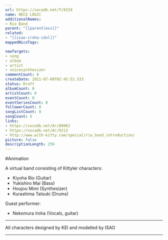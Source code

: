```yaml
---
url: https://vocadb.net/T/8159
name: NECO LOGIC
additionalNames: 
- Rio Band
parent: "[[parentless]]"
related:
- "[[isao-iroha-idol]]"
mappedNicoTags:

newTargets:
- song
- album
- artist
- voicesynthesizer
commentCount: 0
createDate: 2021-07-09T02:45:52.333
status: Draft
albumCount: 0
artistCount: 0
eventCount: 0
eventSeriesCount: 0
followerCount: 0
songListCount: 0
songCount: 5
links: 
- https://vocadb.net/Ar/80962
- https://vocadb.net/Ar/9213
- http://www.with-kitty.com/special/rio_band_introduction/
picture: false
descriptionLength: 259
---
```


#Animation

A virtual band consisting of Kittyler characters:
- Kiyoha Rio (Guitar)
- Yukishiro Mai (Bass)
- Houjou Mimi (Synthesizer)
- Kurashima Tatsuki (Drums)

Guest performer:
- Nekomura Iroha (Vocals, guitar)

---
All characters designed by KEI and modelled by ISAO

---

